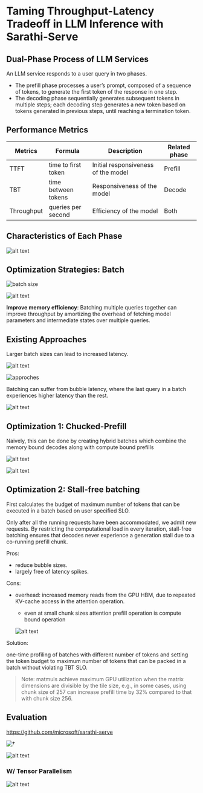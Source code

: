 # Taming Throughput-Latency Tradeoff in LLM Inference with Sarathi-Serve

## Dual-Phase Process of LLM Services

An LLM service responds to a user query in two phases.

- The prefill phase processes a user’s prompt, composed of a sequence of tokens, to generate the first token of the response in one step.
- The decoding phase sequentially generates subsequent tokens in multiple steps; each decoding step generates a new token based on tokens generated in previous steps, until reaching a termination token.

## Performance Metrics

| Metrics | Formula | Description | Related phase |
| --- | --- | --- | --- |
| TTFT | time to first token | Initial responsiveness of the model | Prefill |
| TBT | time between tokens | Responsiveness of the model | Decode|
| Throughput | queries per second | Efficiency of the model | Both |

## Characteristics of Each Phase

![alt text](image.png)

## Optimization Strategies: Batch

![batch size](image-2.png)

![alt text](image-1.png)

**Improve memory efficiency**: Batching multiple queries together can improve throughput by amortizing the overhead of fetching model parameters and intermediate states over multiple queries.

## Existing Approaches

Larger batch sizes can lead to increased latency.

![alt text](image-4.png)

![approches](image-3.png)

Batching can suffer from bubble latency, where the last query in a batch experiences higher latency than the rest.

![alt text](image-5.png)

## Optimization 1: Chucked-Prefill

Naively, this can be done by creating hybrid batches which combine the memory bound decodes along with compute bound prefills

![alt text](image-6.png)

![alt text](image-8.png)

## Optimization 2: Stall-free batching

First calculates the budget of maximum number of tokens that can be executed in a batch based on user specified SLO.

Only after all the running requests have been accommodated, we admit new requests. By restricting the computational load in every iteration, stall-free batching ensures that decodes never experience a generation stall due to a co-running prefill chunk.

Pros:

- reduce bubble sizes.
- largely free of latency spikes.

Cons:

- overhead: increased memory reads from the GPU HBM, due to repeated KV-cache access in the attention operation.

  - even at small chunk sizes attention prefill operation is compute bound operation

  ![alt text](image-7.png)

Solution:

one-time profiling of batches with different number of tokens and setting the token budget to maximum number of tokens that can be packed in a batch without violating TBT SLO.
> Note: matmuls achieve maximum GPU utilization when the matrix dimensions are divisible by the tile size, e.g., in some cases, using chunk size of 257 can increase prefill time by 32% compared to that with chunk size 256.

## Evaluation

<https://github.com/microsoft/sarathi-serve>


![†](image-9.png)

![alt text](image-10.png)

### W/ Tensor Parallelism

![alt text](image-11.png)


